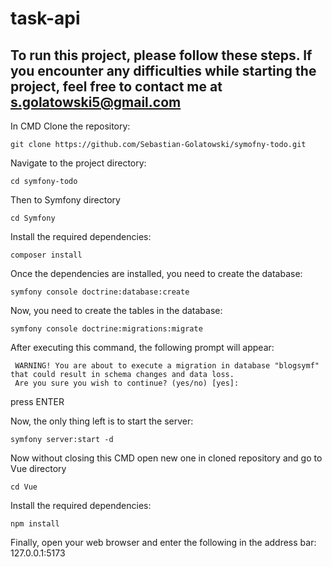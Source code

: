 # task-api

## To run this project, please follow these steps. If you encounter any difficulties while starting the project, feel free to contact me at s.golatowski5@gmail.com

In CMD
Clone the repository:
```
git clone https://github.com/Sebastian-Golatowski/symofny-todo.git
```

Navigate to the project directory:
```
cd symfony-todo
```

Then to Symfony directory
```
cd Symfony
```

Install the required dependencies:
```
composer install
```

Once the dependencies are installed, you need to create the database:
```
symfony console doctrine:database:create
```

Now, you need to create the tables in the database:
```
symfony console doctrine:migrations:migrate
```

After executing this command, the following prompt will appear:
```
 WARNING! You are about to execute a migration in database "blogsymf" that could result in schema changes and data loss. 
 Are you sure you wish to continue? (yes/no) [yes]:
```
press ENTER

Now, the only thing left is to start the server:
```
symfony server:start -d
```

Now without closing this CMD open new one in cloned repository
and go to Vue directory
```
cd Vue
```

Install the required dependencies:
```
npm install
```

Finally, open your web browser and enter the following in the address bar: 127.0.0.1:5173